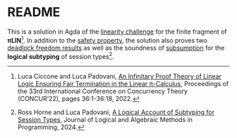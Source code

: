 # README

This is a solution in Agda of the [linearity
challenge](https://concurrentbenchmark.github.io) for the finite
fragment of **πLIN**[^1]. In addition to the [safety
property](Safety.lagda.md), the solution also proves two [deadlock
freedom results](DeadlockFreedom.lagda.md) as well as the soundness
of [subsumption](Subtyping.lagda.md) for the **logical subtyping**
of session types[^2].

[^1]: Luca Ciccone and Luca Padovani, [An Infinitary Proof Theory of Linear
    Logic Ensuring Fair Termination in the Linear
    π-Calculus](http://dx.doi.org/10.4230/LIPIcs.CONCUR.2022.36), Proceedings of
    the 33rd International Conference on Concurrency Theory (CONCUR’22), pages
    36:1-36:18, 2022.

[^2]: Ross Horne and Luca Padovani, [A Logical Account of Subtyping for Session
    Types](http://dx.doi.org/10.1016/j.jlamp.2024.100986), Journal of Logical
    and Algebraic Methods in Programming, 2024.
